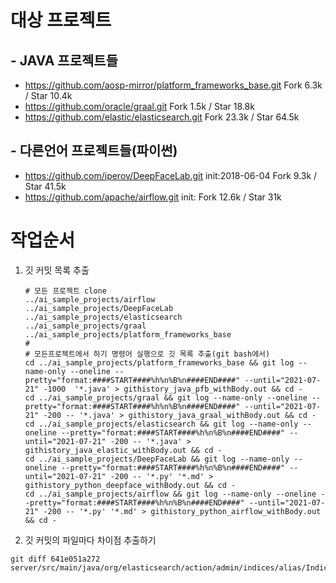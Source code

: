 # 대상 프로젝트
## - JAVA 프로젝트들
- https://github.com/aosp-mirror/platform_frameworks_base.git
  Fork 6.3k / Star 10.4k
- https://github.com/oracle/graal.git
  Fork 1.5k / Star 18.8k
- https://github.com/elastic/elasticsearch.git
  Fork 23.3k / Star 64.5k

## - 다른언어 프로젝트들(파이썬)
- https://github.com/iperov/DeepFaceLab.git init:2018-06-04
  Fork 9.3k / Star 41.5k
- https://github.com/apache/airflow.git init:
  Fork 12.6k / Star 31k

# 작업순서
1. 깃 커밋 목록 추출
   ```
   # 모든 프로젝트 clone 
   ../ai_sample_projects/airflow
   ../ai_sample_projects/DeepFaceLab
   ../ai_sample_projects/elasticsearch
   ../ai_sample_projects/graal
   ../ai_sample_projects/platform_frameworks_base
   #
   # 모든프로젝트에서 하기 명령어 실행으로 깃 목록 추출(git bash에서)
   cd ../ai_sample_projects/platform_frameworks_base && git log --name-only --oneline --pretty="format:####START####%h%n%B%n####END####" --until="2021-07-21" -1000  '*.java' > githistory_java_pfb_withBody.out && cd -
   cd ../ai_sample_projects/graal && git log --name-only --oneline --pretty="format:####START####%h%n%B%n####END####" --until="2021-07-21" -200 -- '*.java' > githistory_java_graal_withBody.out && cd -
   cd ../ai_sample_projects/elasticsearch && git log --name-only --oneline --pretty="format:####START####%h%n%B%n####END####" --until="2021-07-21" -200 -- '*.java' > githistory_java_elastic_withBody.out && cd -
   cd ../ai_sample_projects/DeepFaceLab && git log --name-only --oneline --pretty="format:####START####%h%n%B%n####END####" --until="2021-07-21" -200 -- '*.py' '*.md' > githistory_python_deepface_withBody.out && cd -
   cd ../ai_sample_projects/airflow && git log --name-only --oneline --pretty="format:####START####%h%n%B%n####END####" --until="2021-07-21" -200 -- '*.py' '*.md' > githistory_python_airflow_withBody.out && cd -
   ```
   
2. 깃 커밋의 파일마다 차이점 추출하기
  ```
  git diff 641e051a272 server/src/main/java/org/elasticsearch/action/admin/indices/alias/IndicesAliasesRequest.java

  ```